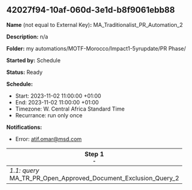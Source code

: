 ## 42027f94-10af-060d-3e1d-b8f9061ebb88

**Name** (not equal to External Key)**:** MA_Traditionalist_PR_Automation_2

**Description:** n/a

**Folder:** my automations/MOTF-Morocco/Impact1-5yrupdate/PR Phase/

**Started by:** Schedule

**Status:** Ready

**Schedule:**

* Start: 2023-11-02 11:00:00 +01:00
* End: 2023-11-02 11:00:00 +01:00
* Timezone: W. Central Africa Standard Time
* Recurrance: run only once

**Notifications:**

* Error: atif.omar@msd.com

| Step 1<br>_<small>-</small>_ |
| --- |
| _1.1: query_<br>MA_TR_PR_Open_Approved_Document_Exclusion_Query_2 |
